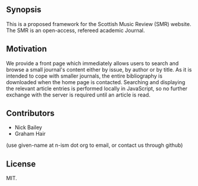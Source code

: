 ## Synopsis

This is a proposed framework for the Scottish
Music Review (SMR)  website.
The SMR is an open-access, refereed academic Journal.

## Motivation

We provide a front page which immediately allows users to
search and browse a small journal's content either by issue,
by author or by title. As it is intended to cope with smaller
journals, the entire bibliography is downloaded when
the home page is contacted. Searching and displaying the
relevant article entries is performed locally in JavaScript,
so no further exchange with the server is required until
an article is read.

## Contributors

 * Nick Bailey
 * Graham Hair

(use given-name at n-ism dot org to email, or contact us
through github)

## License

MIT.

